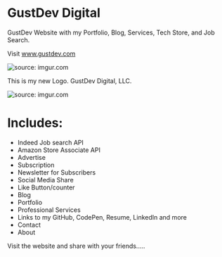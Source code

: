 # GustDev Digital

GustDev Website with my Portfolio, Blog, Services, Tech Store, and Job Search.   

Visit www.gustdev.com 


 <img src="http://i.imgur.com/jiaLC2k.png" title="source: imgur.com" />
 



This is my new Logo. GustDev Digital, LLC.
 
<img src="http://i.imgur.com/rANYKKI.png" title="source: imgur.com" />


# Includes:

- Indeed Job search API
- Amazon Store Associate API
- Advertise 
- Subscription
- Newsletter for Subscribers
- Social Media Share
- Like Button/counter
- Blog
- Portfolio
- Professional Services
- Links to my GitHub, CodePen, Resume, LinkedIn and more
- Contact
- About

Visit the website and share with your friends.....
